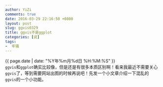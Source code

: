 ```yaml
---
author: YiZi
comments: true
date: 2016-03-29 22:16:50 +0800
layout: post
slug: ggvis0329
title: ggvis不是ggplot
categories: [说]
tags:
-  牢骚
---
```

<div class="saying">
<div class="timestamp">{{ page.date | date: "%Y年%m月%d日 %H:%M:%S" }}</div>
<code>ggvis</code>和<code>ggplot</code>确实比较像，但是还是有很多本质区别啊！看来我最近不需要关心<code>ggvis</code>了，等到需要网站出图的时候再说吧！先发一个小文章介绍一下混乱的<code>ggvis</code>的一个小功能。
</div>
